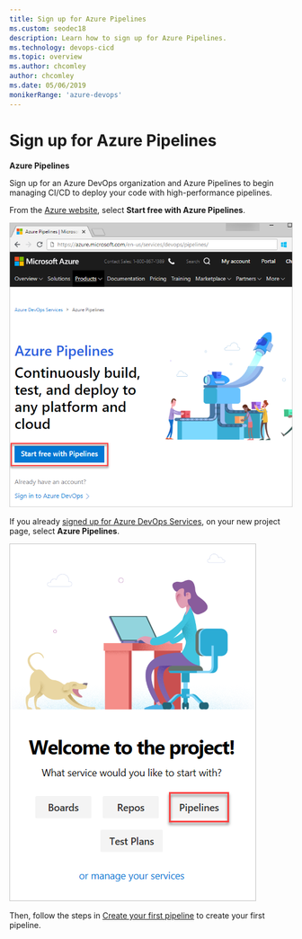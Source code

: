 ```yaml
---
title: Sign up for Azure Pipelines
ms.custom: seodec18
description: Learn how to sign up for Azure Pipelines.
ms.technology: devops-cicd
ms.topic: overview
ms.author: chcomley
author: chcomley
ms.date: 05/06/2019
monikerRange: 'azure-devops'
---
```


# Sign up for Azure Pipelines

**Azure Pipelines**

Sign up for an Azure DevOps organization and Azure Pipelines to begin managing CI/CD to deploy your code with high-performance pipelines.

From the [Azure website](https://azure.microsoft.com/services/devops/pipelines/), select **Start free with Azure Pipelines**.

![Start free with Azure Pipelines](../../media/start-free-with-azure-pipelines.png)

If you already [signed up for Azure DevOps Services](../../user-guide/sign-up-invite-teammates.md), on your new project page, select **Azure Pipelines**.

![New project, select Azure Pipelines](../media/new-project-select-pipelines.png)

Then, follow the steps in [Create your first pipeline](../create-first-pipeline.md) to create your first pipeline.
